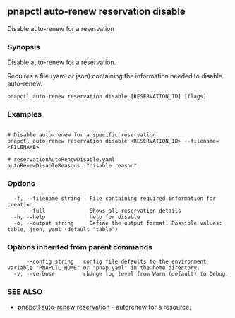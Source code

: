 ## pnapctl auto-renew reservation disable

Disable auto-renew for a reservation

### Synopsis

Disable auto-renew for a reservation.
	
Requires a file (yaml or json) containing the information needed to disable auto-renew.

```
pnapctl auto-renew reservation disable [RESERVATION_ID] [flags]
```

### Examples

```

# Disable auto-renew for a specific reservation
pnapctl auto-renew reservation disable <RESERVATION_ID> --filename=<FILENAME>

# reservationAutoRenewDisable.yaml
autoRenewDisableReasons: "disable reason"
```

### Options

```
  -f, --filename string   File containing required information for creation
      --full              Shows all reservation details
  -h, --help              help for disable
  -o, --output string     Define the output format. Possible values: table, json, yaml (default "table")
```

### Options inherited from parent commands

```
      --config string   config file defaults to the environment variable "PNAPCTL_HOME" or "pnap.yaml" in the home directory.
  -v, --verbose         change log level from Warn (default) to Debug.
```

### SEE ALSO

* [pnapctl auto-renew reservation](pnapctl_auto-renew_reservation.md)	 - autorenew for a resource.

